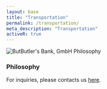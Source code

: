 ```yaml
---
layout: base
title: "Transportation"
permalink: /transportation/
meta_description: "Transportation"
activeR: true
---
```

<section style="clear:both; max-width: 740px; margin: 0px auto;">
<img src="{{ '/assets/images/butlersbank-logo.png' | relative_url}}" alt="ButButler's Bank, GmbH Philosophy" class="profile-photo">
<h3>Philosophy</h3>
<p>For inquiries, please contacts us <a href="/contact">here</a>.</p>
</section>